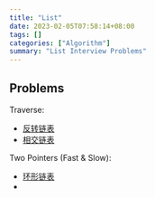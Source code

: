 ```yaml
---
title: "List"
date: 2023-02-05T07:58:14+08:00
tags: []
categories: ["Algorithm"]
summary: "List Interview Problems"
---
```


## Problems

Traverse:

* [反转链表](https://leetcode.cn/problems/reverse-linked-list)
* [相交链表](https://leetcode.cn/problems/intersection-of-two-linked-lists/)

Two Pointers (Fast & Slow):

* [环形链表](https://leetcode.cn/problems/linked-list-cycle-ii)
* 